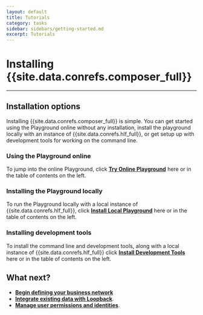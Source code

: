 ```yaml
---
layout: default
title: Tutorials
category: tasks
sidebar: sidebars/getting-started.md
excerpt: Tutorials
---
```


# Installing {{site.data.conrefs.composer_full}}

---

## Installation options

Installing {{site.data.conrefs.composer_full}} is simple. You can get started using the Playground online without any installation, install the playground locally with an instance of {{site.data.conrefs.hlf_full}}, or get setup up with development tools for working on the command line.

### Using the Playground online

To jump into the online Playground, click [**Try Online Playground**](../getting-started/getting-started-with-playground.html) here or in the table of contents on the left.

### Installing the Playground locally

To run the Playground locally with a local instance of {{site.data.conrefs.hlf_full}}, click [**Install Local Playground**](../getting-started/using-playground-locally.html) here or in the table of contents on the left.

### Installing development tools

To install the command line and development tools, along with a local instance of {{site.data.conrefs.hlf_full}} click [**Install Development Tools**](../getting-started/development-tools.html) here or in the table of contents on the left.

## What next?

* [**Begin defining your business network**](../business-network/businessnetwork.html)
* [**Integrate existing data with Loopback**](../integrating/getting-started-rest-api.html).
* [**Manage user permissions and identities**](../managing/managingindex.html).
